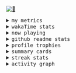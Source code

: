 [![🐙](https://hits.seeyoufarm.com/api/count/incr/badge.svg?url=https%3A%2F%2Fgithub.com%2Fktnkk%2Fhit-counter&count_bg=%23070707&title_bg=%23070707&icon=&icon_color=%23E7E7E7&title=visitors&edge_flat=true)](https://hits.seeyoufarm.com)

<details>
  <summary> <samp>my metrics</samp></summary>
  
  <br>
  
 ![🐳](https://github.com/kkhys/kkhys/blob/main/github-metrics.svg)
  
  ***
</details>

<details>
  <summary> <samp>wakaTime stats</samp></summary>
  
  <br>
  
<!--START_SECTION:waka-->
![Code Time](http://img.shields.io/badge/Code%20Time-5%2C764%20hrs%2042%20mins-blue)

**🐱 My GitHub Data** 

> 📦 5.3 MB Used in GitHub's Storage 
 > 
> 🏆 418 Contributions in the Year 2025
 > 
> 💼 Opted to Hire
 > 
> 📜 9 Public Repositories 
 > 
> 🔑 24 Private Repositories 
 > 
**I'm a Night 🦉** 

```text
🌞 Morning                9374 commits        ███████░░░░░░░░░░░░░░░░░░   28.45 % 
🌆 Daytime                7059 commits        █████░░░░░░░░░░░░░░░░░░░░   21.42 % 
🌃 Evening                14014 commits       ███████████░░░░░░░░░░░░░░   42.53 % 
🌙 Night                  2503 commits        ██░░░░░░░░░░░░░░░░░░░░░░░   07.60 % 
```
📅 **I'm Most Productive on Sunday** 

```text
Monday                   3960 commits        ███░░░░░░░░░░░░░░░░░░░░░░   12.02 % 
Tuesday                  4466 commits        ███░░░░░░░░░░░░░░░░░░░░░░   13.55 % 
Wednesday                4445 commits        ███░░░░░░░░░░░░░░░░░░░░░░   13.49 % 
Thursday                 4610 commits        ███░░░░░░░░░░░░░░░░░░░░░░   13.99 % 
Friday                   4723 commits        ████░░░░░░░░░░░░░░░░░░░░░   14.33 % 
Saturday                 4916 commits        ████░░░░░░░░░░░░░░░░░░░░░   14.92 % 
Sunday                   5830 commits        ████░░░░░░░░░░░░░░░░░░░░░   17.69 % 
```


📊 **This Week I Spent My Time On** 

```text
🕑︎ Time Zone: Asia/Tokyo

💬 Programming Languages: 
TypeScript               26 hrs 12 mins      ██████████░░░░░░░░░░░░░░░   41.15 % 
Other                    22 hrs 51 mins      █████████░░░░░░░░░░░░░░░░   35.89 % 
Image (svg)              8 hrs 20 mins       ███░░░░░░░░░░░░░░░░░░░░░░   13.11 % 
MDX                      2 hrs 1 min         █░░░░░░░░░░░░░░░░░░░░░░░░   03.19 % 
Java                     1 hr 51 mins        █░░░░░░░░░░░░░░░░░░░░░░░░   02.92 % 

🔥 Editors: 
Chrome                   34 hrs 25 mins      ██████████████░░░░░░░░░░░   54.04 % 
IntelliJ IDEA            21 hrs 28 mins      ████████░░░░░░░░░░░░░░░░░   33.71 % 
WebStorm                 7 hrs 48 mins       ███░░░░░░░░░░░░░░░░░░░░░░   12.25 % 

💻 Operating System: 
Mac                      63 hrs 41 mins      █████████████████████████   100.00 % 
```


 Last Updated on 2025/02/05 18:54:45 UTC
<!--END_SECTION:waka-->
  
  ***
</details>


<details>
  <summary> <samp>now playing</samp></summary>
  
  <br>
 
 [![🐟](https://spotify-github-profile.vercel.app/api/view?uid=31ryofms4dnv7mrohhepo4c4zgqu&cover_image=true&theme=default&show_offline=false&background_color=121212&bar_color=53b14f&bar_color_cover=false)](https://open.spotify.com/user/31ryofms4dnv7mrohhepo4c4zgqu)
  
  ***
</details>

<details>
  <summary> <samp>github readme stats</samp></summary>
  
  <br>
  
 <p align="left"> 
  <img alt="🐠" src="https://github-readme-stats.vercel.app/api?username=kkhys&count_private=true&show_icons=true&theme=dark&include_all_commits=true" />
  <img alt="🐟" src="https://github-readme-stats.vercel.app/api/top-langs/?username=kkhys&layout=compact&theme=dark&langs_count=10&hide=HTML,CSS,SCSS" />
</p>
  
  ***
</details>

<details>
  <summary> <samp>profile trophies</samp></summary>
  
  <br>
  
  [![🐬](https://github-profile-trophy.vercel.app/?username=kkhys&rank=SECRET,SSS,SS,S,AAA,AA,A&theme=darkhub&row=1&margin-w=10&no-bg=true)](https://github.com/ryo-ma/github-profile-trophy)
  
  ***
</details>

<details>
  <summary> <samp>summary cards</samp></summary>
  
  <br>
  
  ![🐋](https://github-profile-summary-cards.vercel.app/api/cards/profile-details?username=kkhys&theme=github_dark)
  ![🦑](https://github-profile-summary-cards.vercel.app/api/cards/repos-per-language?username=kkhys&theme=github_dark)
  ![🦭](https://github-profile-summary-cards.vercel.app/api/cards/most-commit-language?username=kkhys&theme=github_dark)
  ![🦀](https://github-profile-summary-cards.vercel.app/api/cards/stats?username=kkhys&theme=github_dark)
  ![🦈](https://github-profile-summary-cards.vercel.app/api/cards/productive-time?username=kkhys&theme=github_dark)
  
  ***
</details>

<details>
  <summary> <samp>streak stats</samp></summary>
  
  <br>
  
  [![🐠](http://github-readme-streak-stats.herokuapp.com?user=kkhys&theme=dark)](https://git.io/streak-stats)
  
  ***
</details>

<details>
  <summary> <samp>activity graph</samp></summary>
  
  <br>
  
  [![🐡](https://github-readme-activity-graph.vercel.app/graph?username=kkhys&theme=xcode)](https://github.com/ashutosh00710/github-readme-activity-graph)
  
  ***
</details>
